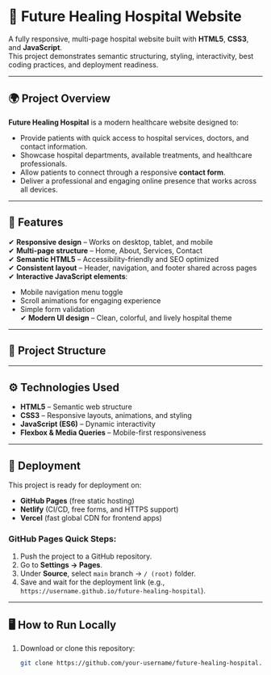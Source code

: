 # 🏥 Future Healing Hospital Website  

A fully responsive, multi-page hospital website built with **HTML5**, **CSS3**, and **JavaScript**.  
This project demonstrates semantic structuring, styling, interactivity, best coding practices, and deployment readiness.  

---

## 🌍 Project Overview  

**Future Healing Hospital** is a modern healthcare website designed to:  
- Provide patients with quick access to hospital services, doctors, and contact information.  
- Showcase hospital departments, available treatments, and healthcare professionals.  
- Allow patients to connect through a responsive **contact form**.  
- Deliver a professional and engaging online presence that works across all devices.  

---

## 📑 Features  

✔ **Responsive design** – Works on desktop, tablet, and mobile  
✔ **Multi-page structure** – Home, About, Services, Contact  
✔ **Semantic HTML5** – Accessibility-friendly and SEO optimized  
✔ **Consistent layout** – Header, navigation, and footer shared across pages  
✔ **Interactive JavaScript elements**:  
   - Mobile navigation menu toggle  
   - Scroll animations for engaging experience  
   - Simple form validation  
✔ **Modern UI design** – Clean, colorful, and lively hospital theme  

---

## 📂 Project Structure  


---

## ⚙️ Technologies Used  

- **HTML5** – Semantic web structure  
- **CSS3** – Responsive layouts, animations, and styling  
- **JavaScript (ES6)** – Dynamic interactivity  
- **Flexbox & Media Queries** – Mobile-first responsiveness  

---

## 🚀 Deployment  

This project is ready for deployment on:  
- **GitHub Pages** (free static hosting)  
- **Netlify** (CI/CD, free forms, and HTTPS support)  
- **Vercel** (fast global CDN for frontend apps)  

### GitHub Pages Quick Steps:  
1. Push the project to a GitHub repository.  
2. Go to **Settings → Pages**.  
3. Under **Source**, select `main` branch → `/ (root)` folder.  
4. Save and wait for the deployment link (e.g., `https://username.github.io/future-healing-hospital`).  

---

## 🖥️ How to Run Locally  

1. Download or clone this repository:  
   ```bash
   git clone https://github.com/your-username/future-healing-hospital.git
